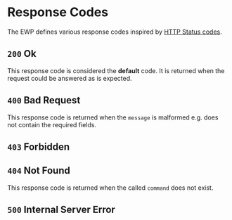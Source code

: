 # Response Codes

The EWP defines various response codes inspired by [HTTP Status codes](https://en.wikipedia.org/wiki/List_of_HTTP_status_codes).

## `200` Ok

This response code is considered the **default** code. It is returned when the request could be answered as is expected.

## `400` Bad Request

This response code is returned when the `message` is malformed e.g. does not contain the required fields.

## `403` Forbidden

## `404` Not Found

This response code is returned when the called `command` does not exist. 

## `500` Internal Server Error
